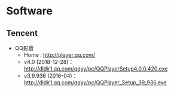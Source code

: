 # Software 

## Tencent
- QQ影音
  - Home : http://player.qq.com/
  - v4.0 (2018-12-28)： http://dldir1.qq.com/qqyy/pc/QQPlayerSetup4.0.0.420.exe
  - v3.9.936 (2016-04)： http://dldir1.qq.com/qqyy/pc/QQPlayer_Setup_39_936.exe